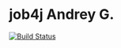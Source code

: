 # job4j Andrey G.

[![Build Status](https://travis-ci.com/Andy-i3/job4j.svg?branch=new_tracker)](https://travis-ci.com/Andy-i3/job4j)
